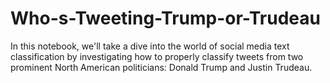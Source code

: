 # Who-s-Tweeting-Trump-or-Trudeau
In this notebook, we'll take a dive into the world of social media text classification by investigating how to properly classify tweets from two prominent North American politicians: Donald Trump and Justin Trudeau.
